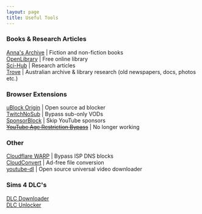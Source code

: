 ```yaml
---
layout: page
title: Useful Tools
---
```

### Books & Research Articles
[Anna's Archive](https://annas-archive.org/) | Fiction and non-fiction books  
[OpenLibrary](https://openlibrary.org/) | Free online library  
[Sci-Hub](https://sci-hub.st/) | Research articles  
[Trove](https://trove.nla.gov.au/) | Australian archive & library research (old newspapers, docs, photos etc.)  

### Browser Extensions
[uBlock Origin](https://ublockorigin.com/) | Open source ad blocker  
[TwitchNoSub](https://github.com/besuper/TwitchNoSub) | Bypass sub-only VODs  
[SponsorBlock](https://sponsor.ajay.app/) | Skip YouTube sponsors  
[~~YouTube Age Restriction Bypass~~](https://github.com/zerodytrash/Simple-YouTube-Age-Restriction-Bypass/) | No longer working

### Other
[Cloudflare WARP](https://one.one.one.one/) | Bypass ISP DNS blocks  
[CloudConvert](https://cloudconvert.com/) | Ad-free file conversion  
[youtube-dl](https://github.com/ytdl-org/youtube-dl) | Open source universal video downloader  

### Sims 4 DLC's
[DLC Downloader](https://anadius.su/sims-4-updater)  
[DLC Unlocker](https://anadius.su/dlc-unlockers)  

